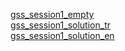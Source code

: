 <a href="https://docs.google.com/spreadsheets/d/12TyauV4-mX1ZklYj1K3IeqXMjuBKkFozS2PHIGteOww/edit?usp=sharing">gss_session1_empty</a>
<br>
<a href="https://docs.google.com/spreadsheets/d/1q5UkqelDTqfQ6uT7O-lnaGZSwL22nStUoqfmF6jmm5g/edit?usp=sharing">gss_session1_solution_tr</a>
<br>
<a href="https://docs.google.com/spreadsheets/d/1WFOr9uJGpkrzYqdieLbhez-MHm26JerxdytZJHk2ygc/edit?usp=sharing">gss_session1_solution_en</a>